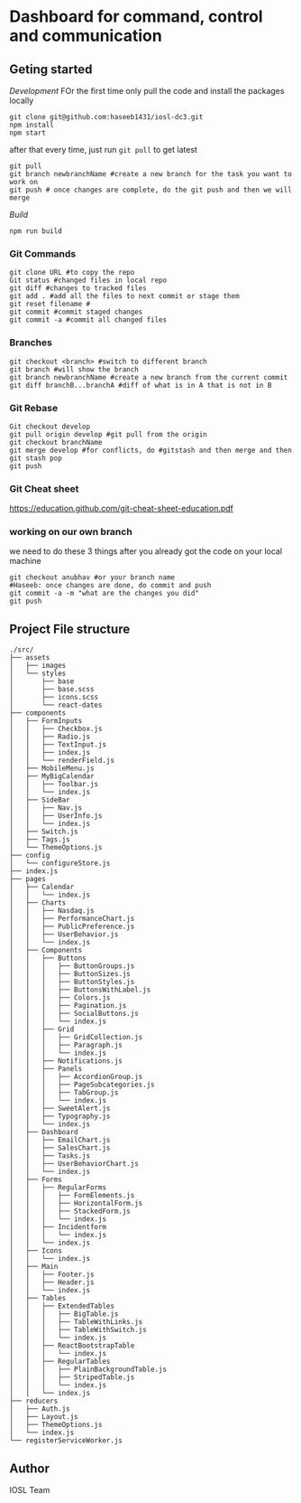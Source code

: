 # Dashboard for command, control and communication


## Geting started
*Development*
FOr the first time only pull the code and install the packages locally
```
git clone git@github.com:haseeb1431/iosl-dc3.git
npm install
npm start
```
after that every time, just run `git pull` to get latest

```
git pull
git branch newbranchName #create a new branch for the task you want to work on 
git push # once changes are complete, do the git push and then we will merge
```
*Build*
```
npm run build
```

### Git Commands
```
git clone URL #to copy the repo
Git status #changed files in local repo
git diff #changes to tracked files
git add . #add all the files to next commit or stage them
git reset filename #
git commit #commit staged changes
git commit -a #commit all changed files
```
### Branches
```git branch -av #list all branches
git checkout <branch> #switch to different branch
git branch #will show the branch
git branch newbranchName #create a new branch from the current commit
git diff branchB...branchA #diff of what is in A that is not in B 
```

### Git Rebase
```
Git checkout develop
git pull origin develop #git pull from the origin
git checkout branchName
git merge develop #for conflicts, do #gitstash and then merge and then git stash pop
git push
```

### Git Cheat sheet
https://education.github.com/git-cheat-sheet-education.pdf

### working on our own branch
we need to do these 3 things after you already got the code on your local machine
```git pull
git checkout anubhav #or your branch name
#Haseeb: once changes are done, do commit and push
git commit -a -m "what are the changes you did"
git push
```

## Project File structure
```
./src/
├── assets
│   ├── images
│   └── styles
│       ├── base  
│       ├── base.scss
│       ├── icons.scss
│       └── react-dates
├── components
│   ├── FormInputs
│   │   ├── Checkbox.js
│   │   ├── Radio.js
│   │   ├── TextInput.js
│   │   ├── index.js
│   │   └── renderField.js
│   ├── MobileMenu.js
│   ├── MyBigCalendar
│   │   ├── Toolbar.js
│   │   └── index.js
│   ├── SideBar
│   │   ├── Nav.js
│   │   ├── UserInfo.js
│   │   └── index.js
│   ├── Switch.js
│   ├── Tags.js
│   └── ThemeOptions.js
├── config
│   └── configureStore.js
├── index.js
├── pages
│   ├── Calendar
│   │   └── index.js
│   ├── Charts
│   │   ├── Nasdaq.js
│   │   ├── PerformanceChart.js
│   │   ├── PublicPreference.js
│   │   ├── UserBehavior.js
│   │   └── index.js
│   ├── Components
│   │   ├── Buttons
│   │   │   ├── ButtonGroups.js
│   │   │   ├── ButtonSizes.js
│   │   │   ├── ButtonStyles.js
│   │   │   ├── ButtonsWithLabel.js
│   │   │   ├── Colors.js
│   │   │   ├── Pagination.js
│   │   │   ├── SocialButtons.js
│   │   │   └── index.js
│   │   ├── Grid
│   │   │   ├── GridCollection.js
│   │   │   ├── Paragraph.js
│   │   │   └── index.js
│   │   ├── Notifications.js
│   │   ├── Panels
│   │   │   ├── AccordionGroup.js
│   │   │   ├── PageSubcategories.js
│   │   │   ├── TabGroup.js
│   │   │   └── index.js
│   │   ├── SweetAlert.js
│   │   ├── Typography.js
│   │   └── index.js
│   ├── Dashboard
│   │   ├── EmailChart.js
│   │   ├── SalesChart.js
│   │   ├── Tasks.js
│   │   ├── UserBehaviorChart.js
│   │   └── index.js
│   ├── Forms
│   │   ├── RegularForms
│   │   │   ├── FormElements.js
│   │   │   ├── HorizontalForm.js
│   │   │   ├── StackedForm.js
│   │   │   └── index.js
│   │   ├── Incidentform
│   │   │   └── index.js
│   │   └── index.js
│   ├── Icons
│   │   └── index.js
│   ├── Main
│   │   ├── Footer.js
│   │   ├── Header.js
│   │   └── index.js
│   ├── Tables
│   │   ├── ExtendedTables
│   │   │   ├── BigTable.js
│   │   │   ├── TableWithLinks.js
│   │   │   ├── TableWithSwitch.js
│   │   │   └── index.js
│   │   ├── ReactBootstrapTable
│   │   │   └── index.js
│   │   ├── RegularTables
│   │   │   ├── PlainBackgroundTable.js
│   │   │   ├── StripedTable.js
│   │   │   └── index.js
│   │   └── index.js
├── reducers
│   ├── Auth.js
│   ├── Layout.js
│   ├── ThemeOptions.js
│   └── index.js
└── registerServiceWorker.js
```

## Author
IOSL Team




